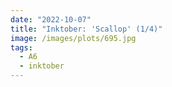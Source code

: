 ```yaml
---
date: "2022-10-07"
title: "Inktober: 'Scallop' (1/4)"
image: /images/plots/695.jpg
tags:
  - A6
  - inktober
---
```

